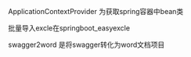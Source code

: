 ApplicationContextProvider  为获取spring容器中bean类

批量导入excle在springboot_easyexcle


swagger2word  是将swagger转化为word文档项目